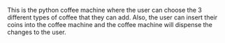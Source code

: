 This is the python coffee machine where the user can choose the 3 different types of coffee
that they can add. Also, the user can insert their coins into the coffee machine and the coffee
machine will dispense the changes to the user.
